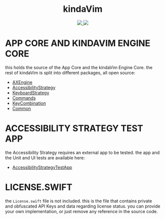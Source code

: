 <h1 align="center">kindaVim</h1>

<p align="center">
    <a href="https://github.com/godbout/kindaVim/actions">
        <img src="https://github.com/godbout/kindaVim/actions/workflows/main.yml/badge.svg"/>
    </a>
    <a href="https://codecov.io/gh/godbout/kindaVim">
        <img src="https://codecov.io/gh/godbout/kindaVim/branch/master/graph/badge.svg?token=R5gBWyB21D"/>
    </a>
</p>

# APP CORE AND KINDAVIM ENGINE CORE

this holds the source of the App Core and the kindaVim Engine Core. the rest of kindaVim is split into different packages, all open source:

* [AXEngine](https://github.com/godbout/AXEngine)
* [AccessibilityStrategy](https://github.com/godbout/AccessibilityStrategy)
* [KeyboardStrategy](https://github.com/godbout/KeyboardStrategy)
* [Commands](https://github.com/godbout/Commands)
* [KeyCombination](https://github.com/godbout/KeyCombination)
* [Common](https://github.com/godbout/Common)

# ACCESSIBILITY STRATEGY TEST APP

the Accessibility Strategy requires an external app to be tested. the app and the Unit and UI tests are available here: 

* [AccessibilityStrategyTestApp](https://github.com/godbout/AccessibilityStrategyTestApp)

# LICENSE.SWIFT

the `License.swift` file is not included. this is the file that contains private and obfuscated API Keys and data regarding license status.
you can provide your own implementation, or just remove any reference in the source code.
